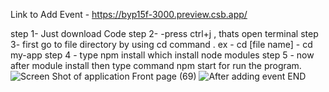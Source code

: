 Link to Add Event - https://byp15f-3000.preview.csb.app/

step 1- Just download Code
step 2- -press ctrl+j , thats open terminal 
step 3-  first go to file directory by using cd command .  ex - cd [file name] - cd my-app
step 4 - type npm install which install node modules
step 5 - now after module install then type command npm start for run the program.
![Screen Shot of application Front page (69)](https://user-images.githubusercontent.com/103377739/193498164-d90b9f44-f97e-4973-8491-1a46681e962e.png)
![After adding event](https://user-images.githubusercontent.com/103377739/193498276-5f647029-df73-4aa3-88ab-c5e3e348302e.png)
END
